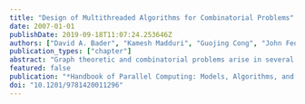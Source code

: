 ```yaml
---
title: "Design of Multithreaded Algorithms for Combinatorial Problems"
date: 2007-01-01
publishDate: 2019-09-18T11:07:24.253646Z
authors: ["David A. Bader", "Kamesh Madduri", "Guojing Cong", "John Feo"]
publication_types: ["chapter"]
abstract: "Graph theoretic and combinatorial problems arise in several traditional and emerging scientific disciplines such as VLSI design, optimization, databases, and computational biology. Some examples include phylogeny reconstruction [65,66], protein-protein interaction networks [89], placement and layout in VLSI chips [59], data mining [52,55], and clustering in semantic webs. Graph abstractions are also finding increasing relevance in the domain of large-scale network analysis [28,58]. Empirical studies show that many social and economic interactions tend to organize themselves in complex network structures. These networks may contain billions of vertices with degrees ranging from small constants to thousands [14,42]."
featured: false
publication: "*Handbook of Parallel Computing: Models, Algorithms, and Applications*"
doi: "10.1201/9781420011296"
---
```


